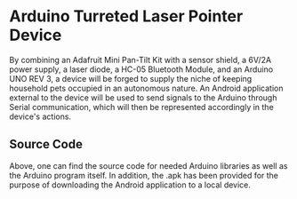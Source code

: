 Arduino Turreted Laser Pointer Device
=========================================================================
By combining an Adafruit Mini Pan-Tilt Kit with a sensor shield, a 6V/2A power supply, a laser diode, a HC-05 Bluetooth Module, and an Arduino UNO REV 3, a device will be forged to supply the niche of keeping household pets occupied in an autonomous nature. An Android application external to the device will be used to send signals to the Arduino through Serial communication, which will then be represented accordingly in the device's actions.

Source Code
-------------------------------------------------------------------------
Above, one can find the source code for needed Arduino libraries as well as the Arduino program itself. In addition, the .apk has been provided for the purpose of downloading the Android application to a local device.
